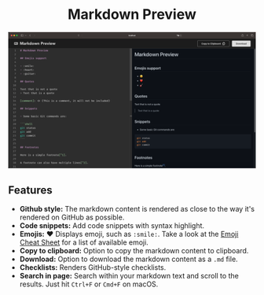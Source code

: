 <h1 align="center">Markdown Preview</h1>

![intro](./.github/images/preview.png)

## Features

- **Github style:** The markdown content is rendered as close to the way it's rendered on GitHub as possible.
- **Code snippets:** Add code snippets with syntax highlight.
- **Emojis:** :heart: Displays emoji, such as `:smile:`. Take a look at the [Emoji Cheat Sheet](https://www.webfx.com/tools/emoji-cheat-sheet/) for a list of available emoji.
- **Copy to clipboard:** Option to copy the markdown content to clipboard.
- **Download:** Option to download the markdown content as a `.md` file.
- **Checklists:** Renders GitHub-style checklists.
- **Search in page:** Search within your markdown text and scroll to the results. Just hit `Ctrl+F` or `Cmd+F` on macOS.
